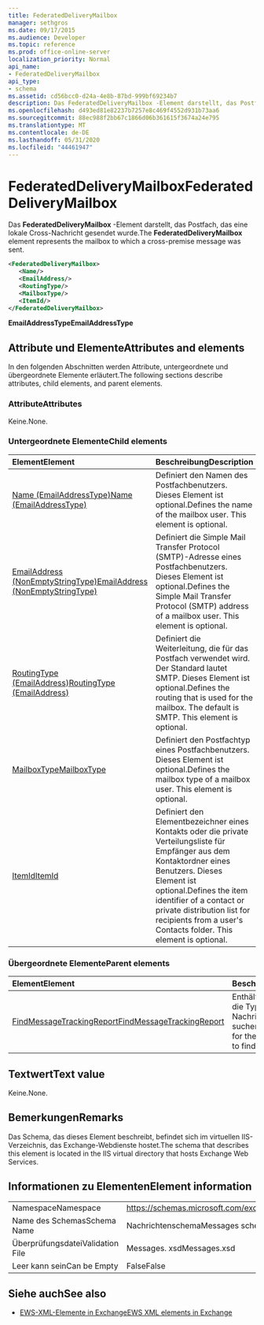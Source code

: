 ```yaml
---
title: FederatedDeliveryMailbox
manager: sethgros
ms.date: 09/17/2015
ms.audience: Developer
ms.topic: reference
ms.prod: office-online-server
localization_priority: Normal
api_name:
- FederatedDeliveryMailbox
api_type:
- schema
ms.assetid: cd56bcc0-d24a-4e8b-87bd-999bf69234b7
description: Das FederatedDeliveryMailbox -Element darstellt, das Postfach, das eine lokale Cross-Nachricht gesendet wurde.
ms.openlocfilehash: d493ed81e82237b7257e8c469f4552d931b73aa6
ms.sourcegitcommit: 88ec988f2bb67c1866d06b361615f3674a24e795
ms.translationtype: MT
ms.contentlocale: de-DE
ms.lasthandoff: 05/31/2020
ms.locfileid: "44461947"
---
```

# <a name="federateddeliverymailbox"></a><span data-ttu-id="d849c-103">FederatedDeliveryMailbox</span><span class="sxs-lookup"><span data-stu-id="d849c-103">FederatedDeliveryMailbox</span></span>

<span data-ttu-id="d849c-104">Das **FederatedDeliveryMailbox** -Element darstellt, das Postfach, das eine lokale Cross-Nachricht gesendet wurde.</span><span class="sxs-lookup"><span data-stu-id="d849c-104">The **FederatedDeliveryMailbox** element represents the mailbox to which a cross-premise message was sent.</span></span> 
  
```XML
<FederatedDeliveryMailbox>
   <Name/>
   <EmailAddress/>
   <RoutingType/>
   <MailboxType/>
   <ItemId/>
</FederatedDeliveryMailbox>
```

 <span data-ttu-id="d849c-105">**EmailAddressType**</span><span class="sxs-lookup"><span data-stu-id="d849c-105">**EmailAddressType**</span></span>
## <a name="attributes-and-elements"></a><span data-ttu-id="d849c-106">Attribute und Elemente</span><span class="sxs-lookup"><span data-stu-id="d849c-106">Attributes and elements</span></span>

<span data-ttu-id="d849c-107">In den folgenden Abschnitten werden Attribute, untergeordnete und übergeordnete Elemente erläutert.</span><span class="sxs-lookup"><span data-stu-id="d849c-107">The following sections describe attributes, child elements, and parent elements.</span></span>
  
### <a name="attributes"></a><span data-ttu-id="d849c-108">Attribute</span><span class="sxs-lookup"><span data-stu-id="d849c-108">Attributes</span></span>

<span data-ttu-id="d849c-109">Keine.</span><span class="sxs-lookup"><span data-stu-id="d849c-109">None.</span></span>
  
### <a name="child-elements"></a><span data-ttu-id="d849c-110">Untergeordnete Elemente</span><span class="sxs-lookup"><span data-stu-id="d849c-110">Child elements</span></span>

|<span data-ttu-id="d849c-111">**Element**</span><span class="sxs-lookup"><span data-stu-id="d849c-111">**Element**</span></span>|<span data-ttu-id="d849c-112">**Beschreibung**</span><span class="sxs-lookup"><span data-stu-id="d849c-112">**Description**</span></span>|
|:-----|:-----|
|[<span data-ttu-id="d849c-113">Name (EmailAddressType)</span><span class="sxs-lookup"><span data-stu-id="d849c-113">Name (EmailAddressType)</span></span>](name-emailaddresstype.md) <br/> |<span data-ttu-id="d849c-p101">Definiert den Namen des Postfachbenutzers. Dieses Element ist optional.</span><span class="sxs-lookup"><span data-stu-id="d849c-p101">Defines the name of the mailbox user. This element is optional.</span></span>  <br/> |
|[<span data-ttu-id="d849c-116">EmailAddress (NonEmptyStringType)</span><span class="sxs-lookup"><span data-stu-id="d849c-116">EmailAddress (NonEmptyStringType)</span></span>](emailaddress-nonemptystringtype.md) <br/> |<span data-ttu-id="d849c-p102">Definiert die Simple Mail Transfer Protocol (SMTP)-Adresse eines Postfachbenutzers. Dieses Element ist optional.</span><span class="sxs-lookup"><span data-stu-id="d849c-p102">Defines the Simple Mail Transfer Protocol (SMTP) address of a mailbox user. This element is optional.</span></span>  <br/> |
|[<span data-ttu-id="d849c-119">RoutingType (EmailAddress)</span><span class="sxs-lookup"><span data-stu-id="d849c-119">RoutingType (EmailAddress)</span></span>](routingtype-emailaddress.md) <br/> |<span data-ttu-id="d849c-p103">Definiert die Weiterleitung, die für das Postfach verwendet wird. Der Standard lautet SMTP. Dieses Element ist optional.</span><span class="sxs-lookup"><span data-stu-id="d849c-p103">Defines the routing that is used for the mailbox. The default is SMTP. This element is optional.</span></span>  <br/> |
|[<span data-ttu-id="d849c-123">MailboxType</span><span class="sxs-lookup"><span data-stu-id="d849c-123">MailboxType</span></span>](mailboxtype.md) <br/> |<span data-ttu-id="d849c-p104">Definiert den Postfachtyp eines Postfachbenutzers. Dieses Element ist optional.</span><span class="sxs-lookup"><span data-stu-id="d849c-p104">Defines the mailbox type of a mailbox user. This element is optional.</span></span>  <br/> |
|[<span data-ttu-id="d849c-126">ItemId</span><span class="sxs-lookup"><span data-stu-id="d849c-126">ItemId</span></span>](itemid.md) <br/> |<span data-ttu-id="d849c-p105">Definiert den Elementbezeichner eines Kontakts oder die private Verteilungsliste für Empfänger aus dem Kontaktordner eines Benutzers. Dieses Element ist optional.</span><span class="sxs-lookup"><span data-stu-id="d849c-p105">Defines the item identifier of a contact or private distribution list for recipients from a user's Contacts folder. This element is optional.</span></span>  <br/> |
   
### <a name="parent-elements"></a><span data-ttu-id="d849c-129">Übergeordnete Elemente</span><span class="sxs-lookup"><span data-stu-id="d849c-129">Parent elements</span></span>

|<span data-ttu-id="d849c-130">**Element**</span><span class="sxs-lookup"><span data-stu-id="d849c-130">**Element**</span></span>|<span data-ttu-id="d849c-131">**Beschreibung**</span><span class="sxs-lookup"><span data-stu-id="d849c-131">**Description**</span></span>|
|:-----|:-----|
|[<span data-ttu-id="d849c-132">FindMessageTrackingReport</span><span class="sxs-lookup"><span data-stu-id="d849c-132">FindMessageTrackingReport</span></span>](findmessagetrackingreport.md) <br/> |<span data-ttu-id="d849c-133">Enthält die Kriterien für die Typen von Nachrichten suchen.</span><span class="sxs-lookup"><span data-stu-id="d849c-133">Contains criteria for the types of messages to find.</span></span>  <br/> |
   
## <a name="text-value"></a><span data-ttu-id="d849c-134">Textwert</span><span class="sxs-lookup"><span data-stu-id="d849c-134">Text value</span></span>

<span data-ttu-id="d849c-135">Keine.</span><span class="sxs-lookup"><span data-stu-id="d849c-135">None.</span></span>
  
## <a name="remarks"></a><span data-ttu-id="d849c-136">Bemerkungen</span><span class="sxs-lookup"><span data-stu-id="d849c-136">Remarks</span></span>

<span data-ttu-id="d849c-137">Das Schema, das dieses Element beschreibt, befindet sich im virtuellen IIS-Verzeichnis, das Exchange-Webdienste hostet.</span><span class="sxs-lookup"><span data-stu-id="d849c-137">The schema that describes this element is located in the IIS virtual directory that hosts Exchange Web Services.</span></span>
  
## <a name="element-information"></a><span data-ttu-id="d849c-138">Informationen zu Elementen</span><span class="sxs-lookup"><span data-stu-id="d849c-138">Element information</span></span>

|||
|:-----|:-----|
|<span data-ttu-id="d849c-139">Namespace</span><span class="sxs-lookup"><span data-stu-id="d849c-139">Namespace</span></span>  <br/> |https://schemas.microsoft.com/exchange/services/2006/messages  <br/> |
|<span data-ttu-id="d849c-140">Name des Schemas</span><span class="sxs-lookup"><span data-stu-id="d849c-140">Schema Name</span></span>  <br/> |<span data-ttu-id="d849c-141">Nachrichtenschema</span><span class="sxs-lookup"><span data-stu-id="d849c-141">Messages schema</span></span>  <br/> |
|<span data-ttu-id="d849c-142">Überprüfungsdatei</span><span class="sxs-lookup"><span data-stu-id="d849c-142">Validation File</span></span>  <br/> |<span data-ttu-id="d849c-143">Messages. xsd</span><span class="sxs-lookup"><span data-stu-id="d849c-143">Messages.xsd</span></span>  <br/> |
|<span data-ttu-id="d849c-144">Leer kann sein</span><span class="sxs-lookup"><span data-stu-id="d849c-144">Can be Empty</span></span>  <br/> |<span data-ttu-id="d849c-145">False</span><span class="sxs-lookup"><span data-stu-id="d849c-145">False</span></span>  <br/> |
   
## <a name="see-also"></a><span data-ttu-id="d849c-146">Siehe auch</span><span class="sxs-lookup"><span data-stu-id="d849c-146">See also</span></span>



- [<span data-ttu-id="d849c-147">EWS-XML-Elemente in Exchange</span><span class="sxs-lookup"><span data-stu-id="d849c-147">EWS XML elements in Exchange</span></span>](ews-xml-elements-in-exchange.md)

